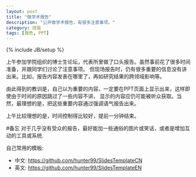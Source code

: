 ```yaml
---
layout: post
title: "做学术报告"
description: "公开做学术报告，有很多注意事项。"
category: 技能
tags: [报告, PPT]
---
```

{% include JB/setup %}

上午参加学院组织的博士生论坛，代表所里做了口头报告。虽然事前花了很多时间准备，并跟同学们讨论了注意事项。
但现场报告时，仍有很多重要的信息没有讲出来。比如，报告内容发表在哪里了，再如研究结果的跨领域影响等。

由此得到的教训是，自己以为重要的内容，一定要在PPT页面上显示出来，这样即使由于时间的原因跳过了一些内容不讲，
显示的内容应仍可能被听众获取。当然，最理想的是，把这些重要内容通过强调语气报告出来。

上午比较理想的是，时间控制得比较好，提前一分钟结束。

#备忘
对于几乎没有受众的报告，最好能加一些通俗的图片或笑话，或者是增加互动的工具或系统.

自己常用的模板:
* 中文: https://github.com/hunter99/SlidesTemplateCN
* 英文: https://github.com/hunter99/SlidesTemplateEN

